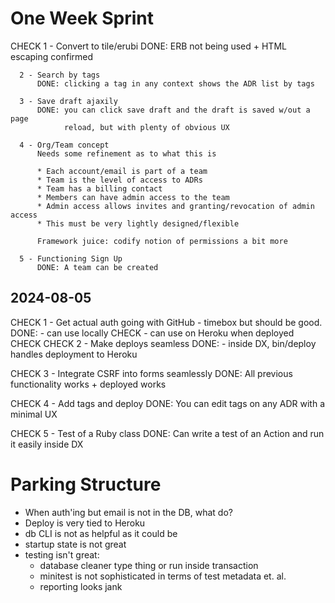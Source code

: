 # One Week Sprint

CHECK 1 - Convert to tile/erubi
          DONE: ERB not being used + HTML escaping confirmed

      2 - Search by tags
          DONE: clicking a tag in any context shows the ADR list by tags

      3 - Save draft ajaxily
          DONE: you can click save draft and the draft is saved w/out a page
                reload, but with plenty of obvious UX

      4 - Org/Team concept
          Needs some refinement as to what this is

          * Each account/email is part of a team
          * Team is the level of access to ADRs
          * Team has a billing contact
          * Members can have admin access to the team
          * Admin access allows invites and granting/revocation of admin access
          * This must be very lightly designed/flexible

          Framework juice: codify notion of permissions a bit more

      5 - Functioning Sign Up
          DONE: A team can be created



## 2024-08-05

CHECK 1 - Get actual auth going with GitHub - timebox but should be good.
          DONE: - can use locally CHECK
                - can use on Heroku when deployed CHECK
CHECK 2 - Make deploys seamless
          DONE: - inside DX, bin/deploy handles deployment to Heroku

CHECK 3 - Integrate CSRF into forms seamlessly
          DONE: All previous functionality works + deployed works

CHECK 4 - Add tags and deploy
          DONE: You can edit tags on any ADR with a minimal UX

CHECK 5 - Test of a Ruby class
          DONE: Can write a test of an Action and run it easily inside DX



# Parking Structure

* When auth'ing but email is not in the DB, what do?
* Deploy is very tied to Heroku
* db CLI is not as helpful as it could be
* startup state is not great
* testing isn't great:
  - database cleaner type thing or run inside transaction
  - minitest is not sophisticated in terms of test metadata et. al.
  - reporting looks jank
